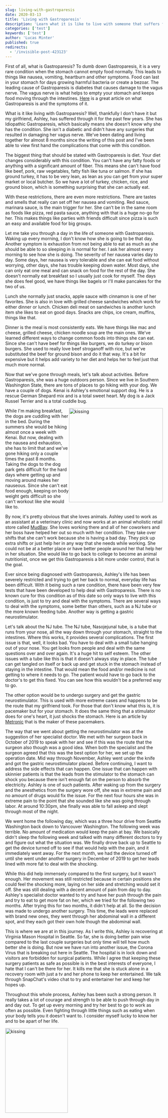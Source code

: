```yaml
---
slug: living-with-gastroparesis
date: 2020-03-13
title: 'Living with Gastroparesis'
description: 'Learn what it is like to live with someone that suffers from Gastroparesis'
categories: ['test']
keywords: ['test']
author: 'Lucas Minter'
published: true
redirects:
  - '/invisible-post-423123'
---
```


First of all, what is Gastroparesis? To dumb down Gastroparesis, it is a very rare condition when the stomach cannot empty food normally. This leads to things like nausea, vomiting, heartburn and other symptoms. Food can last in your stomach for days growing harmful bacteria or create a bezoar. The leading cause of Gastroparesis is diabetes that causes damage to the vagus nerve. The vagus nerve is what helps to empty your stomach and keeps food moving through the intestines. [Here](https://my.clevelandclinic.org/health/diseases/15522-gastroparesis) is a great article on what Gastroparesis is and the symptoms of it.

What is it like living with Gastroparesis? Well, thankfully I don't have it but my girlfriend, Ashley, has suffered through it for the past few years. She has Idiopathic Gastroparesis, which basically means she doesn't know why she has the condition. She isn't a diabetic and didn't have any surgeries that resulted in damaging her vagus nerve. We've been dating and living together for almost 8 months since the writing of this post and I've been able to view first hand the complications that come with this condition. 

The biggest thing that should be stated with Gastroparesis is diet. Your diet changes considerably with this condition. You can't have any fatty foods or anything with a significant amount of fiber. This means she can't have food like beef, pork, raw vegetables, fatty fish like tuna or salmon. If she has ground turkey, it has to be very lean, as lean as you can get from your super market or local butcher. So we have a lot of turkey, chicken, rice, and ground bison, which is something surprising that she can actually eat. 

With these restrictions, there are even more restrictions. There are tastes and smells that really can set off her nausea and vomiting. Red sauce, marinara sauce, is the main trigger for her. She can't be in the same room as foods like pizza, red pasta sauce, anything with that is a huge no-go for her. This makes things like parties with friends difficult since pizza is such an easy and available food for big groups. 

Let me take you through a day in the life of someone with Gastroparesis. Waking up every morning, I don't know how she is going to be that day. Another symptom is exhaustion from not being able to eat as much as she should be able to so sleeping in is normal for her. I ask her almost every morning to see how she is doing. The severity of her nausea varies day to day. Some days, her nausea is very tolerable and she can eat food without worrying, other days, she has trouble keeping down water. Most days, she can only eat one meal and can snack on food for the rest of the day. She doesn't normally eat breakfast so I usually just cook for myself. The days she does feel good, we have things like bagels or I'll make pancakes for the two of us.  

Lunch she normally just snacks, apple sauce with cinnamon is one of her favorites. She is also in love with grilled cheese sandwiches which work for either dinner or lunch. Chicken deli meat on sandwiches is another lunch item she likes to eat on good days. Snacks are chips, ice cream, muffins, things like that. 

Dinner is the meal is most consistently eats. We have things like mac and cheese, grilled cheese, chicken noodle soup are the main ones. We've learned different ways to change common foods into things she can eat. Since she can't have beef for things like burgers, we do turkey or bison burgers. She used to really love beef stroganoff with rice, but we've substituted the beef for ground bison and do it that way. It's a bit for expensive but it helps add variety to her diet and helps her to feel just that much more normal. 

Now that we've gone through meals, let's talk about activities. Before Gastroparesis, she was a huge outdoors person. Since we live in Southern Washington State, there are tons of places to go hiking with your dog. We have a couple of dogs. Kenai is Ashley's emotional support dog. He is a rescue German Shepard mix and is a total sweet heart. My dog is a Jack Russel Terrier and is a total cuddle bug. 

<img style="float: right" src="./images/dog-conference.png" alt="kissing"
	title="kissing in the state capital building" width="300" height="300" />


While I'm making breakfast, the dogs are cuddling with her in the bed. During the summers she would be hiking almost once a week with Kenai. But now, dealing with the nausea and exhaustion, she has to limit that and we've gone hiking only a couple times the past 8 months. Taking the dogs to the dog park gets difficult for the hard days where getting up and moving around makes her nauseous. Since she can't eat food enough, keeping on body weight gets difficult so she can't workout like she would like to. 


By now, it's pretty obvious that she loves animals. Ashley used to work as an assistant at a veterinary clinic and now works at an animal wholistic retail store called [MudBay](https://www.mudbay.com/?gclid=Cj0KCQjw3qzzBRDnARIsAECmryrtNaCeNl7h3gryWG66bKK1OIjI4rpLNUrnk1nhpe1P9DbwlfxWfioaAh8IEALw_wcB). She loves working there and all of her coworkers and her boss have helped her out so much with her condition. They take over shifts that she can't work because she is having a bad day. They pick up extra shifts or just help her in any way that she needs while working. She could not be at a better place or have better people around her that help her in her situation. She would like to go back to college to become an animal nutritionist, once we get this Gastroparesis a bit more under control, that is the goal. 

Ever since being diagnosed with Gastroparesis, Ashley's life has been severely restricted and trying to get her back to normal, everyday life has been difficult. With it being such a rare condition, there have been very few tests that have been developed to help deal with Gastroparesis. There is no known cure for this condition as of this date so only ways to live with this condition, is just to try and deal with the symptoms. There are several ways to deal with the symptoms, some better than others, such as a NJ tube or the more known feeding tube. Another way is getting a gastric neurostimulator. 

Let's talk about the NJ tube. The NJ tube, Nasojejunal tube, is a tube that runs from your nose, all the way down through your stomach, straight to the intestines. Where this works, it provides several complications. The first issue is that, well, it looks bad. You have to deal with a small tube hanging out of your nose. You get looks from people and deal with the same questions over and over again. It's a huge hit to self esteem. The other issues with a tube like this is that it doesn't always stay in place. The tube can get tangled on itself or back up and get stuck in the stomach instead of staying in the intestine. That would mean the food and/or medicine is not getting to where it needs to go. The patient would have to go back to the doctor's to get this fixed. You can see how this wouldn't be a preferred way to go. 

The other option would be to undergo surgery and get the gastric neurostimulator. This is used with more extreme cases and happens to be the route that my girlfriend took. For those that don't know what this is, it is pacemaker but for your stomach. It does the same thing that a stimulator does for one's heart, it just shocks the stomach. Here is an article by [Metronic](https://www.medtronic.com/us-en/healthcare-professionals/therapies-procedures/digestive-gastrointestinal/gastric-electrical-stimulation/education-training/about-the-therapy.html) that is the maker of these pacemakers. 

The way that we went about getting the neurostimulator was at the suggestion of her specialist doctor. We met with her surgeon back in October of 2019 to speak with her and see if this was the route that the surgeon also though was a good idea. When both the specialist and the surgeon agreed that this was the best option for her, we set up the operation date. Mid way through November, Ashley went under the knife and got the gastric neurostimulator placed. Before continuing, I want to address the side effects that can happen. One issue that can happen with skinnier patients is that the leads from the stimulator to the stomach can shock you because there isn't enough fat on the person to absorb the electricity. Ashley is one of such patients. After waking up from the surgery and the anesthetics from the surgery wore off, she was in extreme pain and no amount of drugs would fix the issue. For the next four hours she was in extreme pain to the point that she sounded like she was going through labor. At around 10:30pm, she finally was able to fall asleep and slept through most of the night. 

We went home the following day, which was a three hour drive from Seattle Washington back down to Vancouver Washington. The following week was terrible. No amount of medication would keep the pain at bay. We basically didn't sleep the following week and talked with many different doctors to try and figure out what the situation was. We finally drove back up to Seattle to get the device turned off to see if that would help with the pain, and it immediately went away. For the next month, we had the device turned off until she went under another surgery in December of 2019 to get her leads lined with more fat to deal with the shocking. 

While this did help immensely compared to the first surgery, but it wasn't enough. Her movement was still restricted because in certain positions she could feel the shocking more, laying on her side and stretching would set it off. She was still dealing with a decent amount of pain from day to day. Ashley's specialist doctor wanted to try and have her push through the pain and try to eat to get more fat on her, which we tried for the following two months. After trying this for two months, it didn't help at all. So the decision was made to undergo another surgery. This time, the leads were replaced with brand new ones, they went through her abdominal wall in a different spot, and they each got their own hole though the abdominal wall. 

This is where we are at in this journey. As I write this, Ashley is recovering at Virginia Mason Hospital in Seattle. So far, she is doing better pain wise compared to the last couple surgeries but only time will tell how much better she is doing. But now we have run into another issue, the Corona Virus that is breaking out here in Seattle. The hospital is in lock down and visitors are forbidden for surgical patients. While I agree that keeping these surgery patients as safe as possible is in the best interests of everyone, I hate that I can't be there for her. It kills me that she is stuck alone in a recovery room with just a tv and her phone to keep her entertained. We talk through SnapChat's video chat to try and entertainer her and keep her hopes up. 

Throughout this whole process, Ashley has been such a strong person. It really takes a lot of courage and strength to be able to push through day in and day out. To get up every morning and try her best to go to work as often as possible. Even fighting through little things such as eating when your body tells you it doesn't want to. I consider myself lucky to know her and to be apart of her life. 

<img src="./images/kissing-at-state-capital.png" alt="kissing"
	title="kissing in the state capital building" width="200" height="270" />